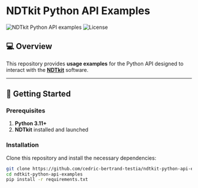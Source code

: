 # NDTkit Python API Examples

![NDTkit Python API examples](https://img.shields.io/badge/NDTkit_API_examples-Python-blue.svg)
![License](https://img.shields.io/badge/License-MIT-green.svg)

## 💻 Overview

This repository provides **usage examples** for the Python API designed to interact with the **[NDTkit](https://www.testia.com/product/ndtkit-ut/)** software.

---

## 🚀 Getting Started

### Prerequisites

1.  **Python 3.11+**
2.  **NDTkit** installed and launched

### Installation

Clone this repository and install the necessary dependencies:

```bash
git clone https://github.com/cedric-bertrand-testia/ndtkit-python-api-examples.git
cd ndtkit-python-api-examples
pip install -r requirements.txt
```
